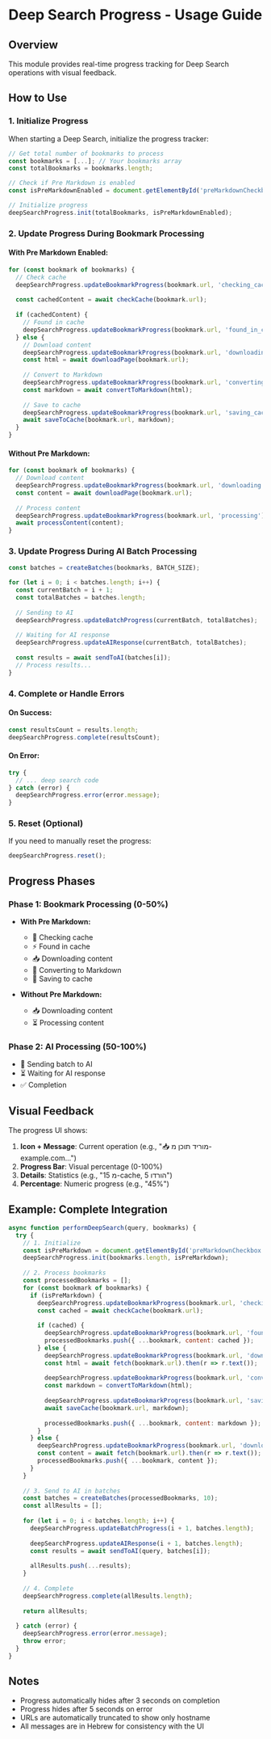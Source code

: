 # Deep Search Progress - Usage Guide

## Overview
This module provides real-time progress tracking for Deep Search operations with visual feedback.

## How to Use

### 1. Initialize Progress
When starting a Deep Search, initialize the progress tracker:

```javascript
// Get total number of bookmarks to process
const bookmarks = [...]; // Your bookmarks array
const totalBookmarks = bookmarks.length;

// Check if Pre Markdown is enabled
const isPreMarkdownEnabled = document.getElementById('preMarkdownCheckbox').checked;

// Initialize progress
deepSearchProgress.init(totalBookmarks, isPreMarkdownEnabled);
```

### 2. Update Progress During Bookmark Processing

#### With Pre Markdown Enabled:
```javascript
for (const bookmark of bookmarks) {
  // Check cache
  deepSearchProgress.updateBookmarkProgress(bookmark.url, 'checking_cache');
  
  const cachedContent = await checkCache(bookmark.url);
  
  if (cachedContent) {
    // Found in cache
    deepSearchProgress.updateBookmarkProgress(bookmark.url, 'found_in_cache');
  } else {
    // Download content
    deepSearchProgress.updateBookmarkProgress(bookmark.url, 'downloading');
    const html = await downloadPage(bookmark.url);
    
    // Convert to Markdown
    deepSearchProgress.updateBookmarkProgress(bookmark.url, 'converting');
    const markdown = await convertToMarkdown(html);
    
    // Save to cache
    deepSearchProgress.updateBookmarkProgress(bookmark.url, 'saving_cache');
    await saveToCache(bookmark.url, markdown);
  }
}
```

#### Without Pre Markdown:
```javascript
for (const bookmark of bookmarks) {
  // Download content
  deepSearchProgress.updateBookmarkProgress(bookmark.url, 'downloading');
  const content = await downloadPage(bookmark.url);
  
  // Process content
  deepSearchProgress.updateBookmarkProgress(bookmark.url, 'processing');
  await processContent(content);
}
```

### 3. Update Progress During AI Batch Processing

```javascript
const batches = createBatches(bookmarks, BATCH_SIZE);

for (let i = 0; i < batches.length; i++) {
  const currentBatch = i + 1;
  const totalBatches = batches.length;
  
  // Sending to AI
  deepSearchProgress.updateBatchProgress(currentBatch, totalBatches);
  
  // Waiting for AI response
  deepSearchProgress.updateAIResponse(currentBatch, totalBatches);
  
  const results = await sendToAI(batches[i]);
  // Process results...
}
```

### 4. Complete or Handle Errors

#### On Success:
```javascript
const resultsCount = results.length;
deepSearchProgress.complete(resultsCount);
```

#### On Error:
```javascript
try {
  // ... deep search code
} catch (error) {
  deepSearchProgress.error(error.message);
}
```

### 5. Reset (Optional)
If you need to manually reset the progress:

```javascript
deepSearchProgress.reset();
```

## Progress Phases

### Phase 1: Bookmark Processing (0-50%)
- **With Pre Markdown:**
  - 💾 Checking cache
  - ⚡ Found in cache
  - 📥 Downloading content
  - 🔄 Converting to Markdown
  - 💾 Saving to cache

- **Without Pre Markdown:**
  - 📥 Downloading content
  - ⏳ Processing content

### Phase 2: AI Processing (50-100%)
- 🤖 Sending batch to AI
- ⏳ Waiting for AI response
- ✅ Completion

## Visual Feedback

The progress UI shows:
1. **Icon + Message**: Current operation (e.g., "📥 מוריד תוכן מ-example.com...")
2. **Progress Bar**: Visual percentage (0-100%)
3. **Details**: Statistics (e.g., "15 מ-cache, 5 הורדו")
4. **Percentage**: Numeric progress (e.g., "45%")

## Example: Complete Integration

```javascript
async function performDeepSearch(query, bookmarks) {
  try {
    // 1. Initialize
    const isPreMarkdown = document.getElementById('preMarkdownCheckbox').checked;
    deepSearchProgress.init(bookmarks.length, isPreMarkdown);
    
    // 2. Process bookmarks
    const processedBookmarks = [];
    for (const bookmark of bookmarks) {
      if (isPreMarkdown) {
        deepSearchProgress.updateBookmarkProgress(bookmark.url, 'checking_cache');
        const cached = await checkCache(bookmark.url);
        
        if (cached) {
          deepSearchProgress.updateBookmarkProgress(bookmark.url, 'found_in_cache');
          processedBookmarks.push({ ...bookmark, content: cached });
        } else {
          deepSearchProgress.updateBookmarkProgress(bookmark.url, 'downloading');
          const html = await fetch(bookmark.url).then(r => r.text());
          
          deepSearchProgress.updateBookmarkProgress(bookmark.url, 'converting');
          const markdown = convertToMarkdown(html);
          
          deepSearchProgress.updateBookmarkProgress(bookmark.url, 'saving_cache');
          await saveCache(bookmark.url, markdown);
          
          processedBookmarks.push({ ...bookmark, content: markdown });
        }
      } else {
        deepSearchProgress.updateBookmarkProgress(bookmark.url, 'downloading');
        const content = await fetch(bookmark.url).then(r => r.text());
        processedBookmarks.push({ ...bookmark, content });
      }
    }
    
    // 3. Send to AI in batches
    const batches = createBatches(processedBookmarks, 10);
    const allResults = [];
    
    for (let i = 0; i < batches.length; i++) {
      deepSearchProgress.updateBatchProgress(i + 1, batches.length);
      
      deepSearchProgress.updateAIResponse(i + 1, batches.length);
      const results = await sendToAI(query, batches[i]);
      
      allResults.push(...results);
    }
    
    // 4. Complete
    deepSearchProgress.complete(allResults.length);
    
    return allResults;
    
  } catch (error) {
    deepSearchProgress.error(error.message);
    throw error;
  }
}
```

## Notes

- Progress automatically hides after 3 seconds on completion
- Progress hides after 5 seconds on error
- URLs are automatically truncated to show only hostname
- All messages are in Hebrew for consistency with the UI
